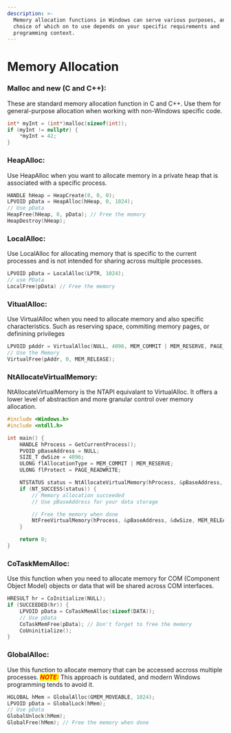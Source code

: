 ```yaml
---
description: >-
  Memory allocation functions in Windows can serve various purposes, and the
  choice of which on to use depends on your specific requirements and
  programming context.
---
```


# Memory Allocation

### Malloc and new (C and C++):

These are standard memory allocation function in C and C++. Use them for general-purpose allocation when working with non-Windows specific code.

```c
int* myInt = (int*)malloc(sizeof(int));
if (myInt != nullptr) {
    *myInt = 42;
}
```

### HeapAlloc:

Use HeapAlloc when you want to allocate memory in a private heap that is associated with a  specific process.

```c
HANDLE hHeap = HeapCreate(0, 0, 0);
LPVOID pData = HeapAlloc(hHeap, 0, 1024);
// Use pData
HeapFree(hHeap, 0, pData); // Free the memory
HeapDestroy(hHeap);
```

### LocalAlloc:

Use LocalAlloc for allocating memory that is specific to the current processes and is not intended for sharing across multiple processes.

```c
LPVOID pData = LocalAlloc(LPTR, 1024);
// use PData
LocalFree(pData) // Free the memory
```

### VitualAlloc:

Use VirtualAlloc when you need to allocate memory and also specific characteristics. Such as reserving space, commiting memory pages, or definining privileges

```c
LPVOID pAddr = VirtualAlloc(NULL, 4096, MEM_COMMIT | MEM_RESERVE, PAGE_READWRITE);
// Use the Memory
VirtualFree(pAddr, 0, MEM_RELEASE);
```

### NtAllocateVirtualMemory:

NtAllocateVirtualMemory is the NTAPI equivalant to VirtualAlloc. It offers a lower level of abstraction and more granular control over memory allocation.

```c
#include <Windows.h>
#include <ntdll.h>

int main() {
    HANDLE hProcess = GetCurrentProcess();
    PVOID pBaseAddress = NULL;
    SIZE_T dwSize = 4096;
    ULONG flAllocationType = MEM_COMMIT | MEM_RESERVE;
    ULONG flProtect = PAGE_READWRITE;

    NTSTATUS status = NtAllocateVirtualMemory(hProcess, &pBaseAddress, 0, &dwSize, flAllocationType, flProtect);
    if (NT_SUCCESS(status)) {
        // Memory allocation succeeded
        // Use pBaseAddress for your data storage

        // Free the memory when done
        NtFreeVirtualMemory(hProcess, &pBaseAddress, &dwSize, MEM_RELEASE);
    }

    return 0;
}
```

### CoTaskMemAlloc:

Use this function when you need to allocate memory for COM (Component Object Model) objects or data that will be shared across COM interfaces.

```cpp
HRESULT hr = CoInitialize(NULL);
if (SUCCEEDED(hr)) {
    LPVOID pData = CoTaskMemAlloc(sizeof(DATA));
    // Use pData
    CoTaskMemFree(pData); // Don't forget to free the memory
    CoUninitialize();
}
```

### GlobalAlloc:

Use this function to allocate memory that can be accessed accross multiple processes. _<mark style="color:red;">**NOTE:**</mark>_ This approach is outdated, and modern Windows programming tends to avoid it.

```c
HGLOBAL hMem = GlobalAlloc(GMEM_MOVEABLE, 1024);
LPVOID pData = GlobalLock(hMem);
// Use pData
GlobalUnlock(hMem);
GlobalFree(hMem); // Free the memory when done
```

